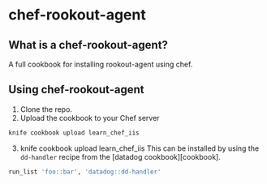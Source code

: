 # chef-rookout-agent

## What is a chef-rookout-agent?
A full cookbook for installing rookout-agent using chef.

## Using chef-rookout-agent

1. Clone the repo.
2. Upload the cookbook to your Chef server
```bash
knife cookbook upload learn_chef_iis
```
3. knife cookbook upload learn_chef_iis
This can be installed by using the `dd-handler` recipe from the [datadog cookbook][cookbook].

```ruby
run_list 'foo::bar', 'datadog::dd-handler'
```

